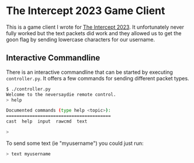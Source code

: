 # The Intercept 2023 Game Client

This is a game client I wrote for [The Intercept 2023](https://www.layerone.org/events/the-intercept-hw-ctf/).
It unfortunately never fully worked but the text packets did work and they allowed us to get the goon flag by sending lowercase characters for our username.

## Interactive Commandline
There is an interactive commandline that can be started by executing `controller.py`. It offers a few commands for sending different packet types.

```sh
$ ./controller.py
Welcome to the neversaydie remote control.
> help

Documented commands (type help <topic>):
========================================
cast  help  input  rawcmd  text

>
```

To send some text (ie "myusername") you could just run:

```sh
> text myusername
```


